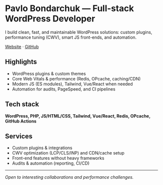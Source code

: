 # Pavlo Bondarchuk — Full-stack WordPress Developer

I build clean, fast, and maintainable WordPress solutions: custom plugins, performance tuning (CWV), smart JS front-ends, and automation.

[Website](https://bonddesign.com.ua) · [GitHub](https://github.com/pavlo-bondarchuk)

## Highlights
- WordPress plugins & custom themes
- Core Web Vitals & performance (Redis, OPcache, caching/CDN)
- Modern JS (ES modules), Tailwind, Vue/React when needed
- Automation for audits, PageSpeed, and CI pipelines


## Tech stack
**WordPress, PHP, JS/HTML/CSS, Tailwind, Vue/React, Redis, OPcache, GitHub Actions**

## Services
- Custom plugins & integrations
- CWV optimization (LCP/CLS/INP) and CDN/cache setup
- Front-end features without heavy frameworks
- Audits & automation (reporting, CI/CD)

---
*Open to interesting collaborations and performance challenges.*
